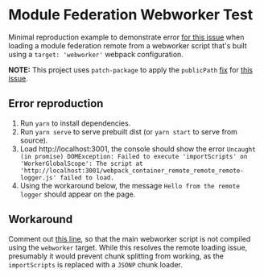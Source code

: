 # Module Federation Webworker Test

Minimal reproduction example to demonstrate error [for this issue](https://github.com/webpack/webpack/issues/12780) when loading a module federation remote from a webworker script that's
built using a `target: 'webworker'` webpack configuration.

**NOTE:** This project uses `patch-package` to apply the `publicPath`
[fix](https://github.com/webpack/webpack/pull/12612/) for [this issue](https://github.com/webpack/webpack/issues/12577).

## Error reproduction
1. Run `yarn` to install dependencies.
2. Run `yarn serve` to serve prebuilt dist (or `yarn start` to serve from source).
3. Load http://localhost:3001, the console should show the error `Uncaught (in promise) DOMException: Failed to execute 'importScripts' on 'WorkerGlobalScope': The script at 'http://localhost:3001/webpack_container_remote_remote_remote-logger.js' failed to load.`
4. Using the workaround below, the message `Hello from the remote logger` should appear on the page.

## Workaround
Comment out [this line](packages/main/webpack.config.js#L7), so that the main webworker script is not compiled using the
`webworker` target. While this resolves the remote loading issue, presumably it would prevent chunk splitting from
working, as the `importScripts` is replaced with a `JSONP` chunk loader.

